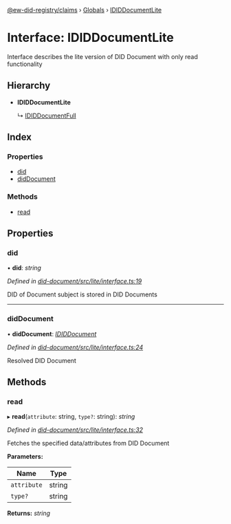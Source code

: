 [@ew-did-registry/claims](../README.md) › [Globals](../globals.md) › [IDIDDocumentLite](ididdocumentlite.md)

# Interface: IDIDDocumentLite

Interface describes the lite version of DID Document with only read functionality

## Hierarchy

* **IDIDDocumentLite**

  ↳ [IDIDDocumentFull](ididdocumentfull.md)

## Index

### Properties

* [did](ididdocumentlite.md#did)
* [didDocument](ididdocumentlite.md#diddocument)

### Methods

* [read](ididdocumentlite.md#read)

## Properties

###  did

• **did**: *string*

*Defined in [did-document/src/lite/interface.ts:19](https://github.com/energywebfoundation/ew-did-registry/blob/b56724d/packages/did-document/src/lite/interface.ts#L19)*

DID of Document subject is stored in DID Documents

___

###  didDocument

• **didDocument**: *[IDIDDocument](ididdocument.md)*

*Defined in [did-document/src/lite/interface.ts:24](https://github.com/energywebfoundation/ew-did-registry/blob/b56724d/packages/did-document/src/lite/interface.ts#L24)*

Resolved DID Document

## Methods

###  read

▸ **read**(`attribute`: string, `type?`: string): *string*

*Defined in [did-document/src/lite/interface.ts:32](https://github.com/energywebfoundation/ew-did-registry/blob/b56724d/packages/did-document/src/lite/interface.ts#L32)*

Fetches the specified data/attributes from DID Document

**Parameters:**

Name | Type |
------ | ------ |
`attribute` | string |
`type?` | string |

**Returns:** *string*
